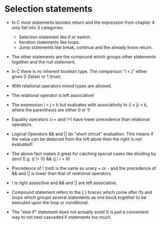 # Selection statements

- In C most statements besides return and the expression from chapter 4 only fall into 3 categories:
    - Selection statement like if or switch.
    - Iteration statements like loops.
    - Jump statements like break, continue and the already know return.

- The other statements are the compound which groups other statements together and the null statement.
- In C there is no inherent boolean type. The comparison "i < j" either gives 0 (false) or 1 (true).
- With relational operators mixed types are allowed.
- The relational operator is left associative! 
- The expression i < j < k but evaluates with associativity to (i < j) < k, where the parenthesis are either 0 or 1!
- Equality operators (== and !=) have lower precedence than relational operators.
- Logical Operators && and || do "short circuit" evaluation. This means if the value can be deduced from the left alone then the right is not evaluated!
- The above fact makes it great for catching special cases like dividing by zero! E.g. (i != 0) && (j / i > 0)
- Precedence of ! (not) is the same as unary + or - and the precedence of && and || is lower than that of relational operators.
- ! is right associtive and && and || are left associative.
- Compound statement refers to the { } braces which come after ifs and loops which groups several statements as one block together to be executed upon the loop or conditional.
- The "else if" statement does not actually exist! It is just a convenient way to not nest cascaded if statements too much.
